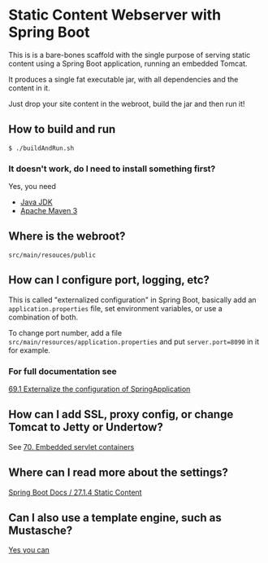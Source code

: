 # Static Content Webserver with Spring Boot
This is is a bare-bones scaffold with the single purpose of serving
static content using a Spring Boot application, running an embedded
Tomcat.

It produces a single fat executable jar, with all dependencies and the content in it.

Just drop your site content in the webroot, build the jar and then run it!

## How to build and run
```$ ./buildAndRun.sh```

### It doesn't work, do I need to install something first?
Yes, you need

- [Java JDK](http://www.oracle.com/technetwork/java/javase/downloads/jdk8-downloads-2133151.html)
- [Apache Maven 3](https://maven.apache.org/)


## Where is the webroot?

    src/main/resouces/public
  

## How can I configure port, logging, etc?

This is called "externalized configuration" in Spring Boot, basically
add an ```application.properties``` file, set environment variables,
or use a combination of both.

To change port number, add a file ```src/main/resources/application.properties``` and put ```server.port=8090``` in it for example.


### For full documentation see
[69.1 Externalize the configuration of SpringApplication](https://docs.spring.io/spring-boot/docs/current/reference/html/howto-properties-and-configuration.html#howto-externalize-configuration)


## How can I add SSL, proxy config, or change Tomcat to Jetty or Undertow?

See [70. Embedded servlet containers](https://docs.spring.io/spring-boot/docs/current/reference/html/howto-embedded-servlet-containers.html)

## Where can I read more about the settings?
[Spring Boot Docs / 27.1.4 Static Content](http://docs.spring.io/spring-boot/docs/current/reference/html/boot-features-developing-web-applications.html#boot-features-spring-mvc-static-content)

## Can I also use a template engine, such as Mustasche?
[Yes you can](http://docs.spring.io/spring-boot/docs/current/reference/html/boot-features-developing-web-applications.html#boot-features-spring-mvc-template-engines)

